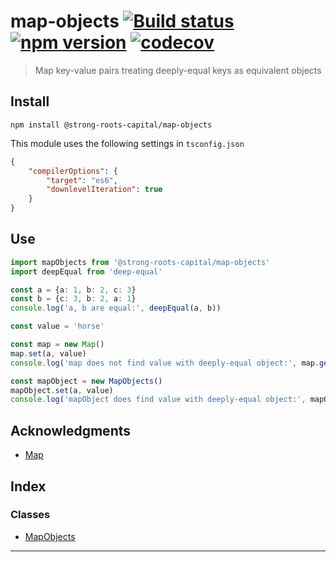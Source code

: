 
map-objects [![Build status](https://travis-ci.org/strong-roots-capital/map-objects.svg?branch=master)](https://travis-ci.org/strong-roots-capital/map-objects) [![npm version](https://img.shields.io/npm/v/@strong-roots-capital/map-objects.svg)](https://npmjs.org/package/@strong-roots-capital/map-objects) [![codecov](https://codecov.io/gh/strong-roots-capital/map-objects/branch/master/graph/badge.svg)](https://codecov.io/gh/strong-roots-capital/map-objects)
============================================================================================================================================================================================================================================================================================================================================================================================================================================================================

> Map key-value pairs treating deeply-equal keys as equivalent objects

Install
-------

```shell
npm install @strong-roots-capital/map-objects
```

This module uses the following settings in `tsconfig.json`

```json
{
    "compilerOptions": {
        "target": "es6",
        "downlevelIteration": true
    }
}
```

Use
---

```typescript
import mapObjects from '@strong-roots-capital/map-objects'
import deepEqual from 'deep-equal'

const a = {a: 1, b: 2, c: 3}
const b = {c: 3, b: 2, a: 1}
console.log('a, b are equal:', deepEqual(a, b))

const value = 'horse'

const map = new Map()
map.set(a, value)
console.log('map does not find value with deeply-equal object:', map.get(b))

const mapObject = new MapObjects()
mapObject.set(a, value)
console.log('mapObject does find value with deeply-equal object:', mapObject.get(b))
```

Acknowledgments
---------------

*   [Map](https://developer.mozilla.org/en-US/docs/Web/JavaScript/Reference/Global_Objects/Map)

## Index

### Classes

* [MapObjects](classes/mapobjects.md)

---

